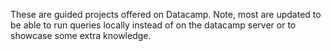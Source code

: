 These are guided projects offered on Datacamp. Note, most are updated to be able to run queries locally instead of on the datacamp server or to showcase some extra knowledge.
